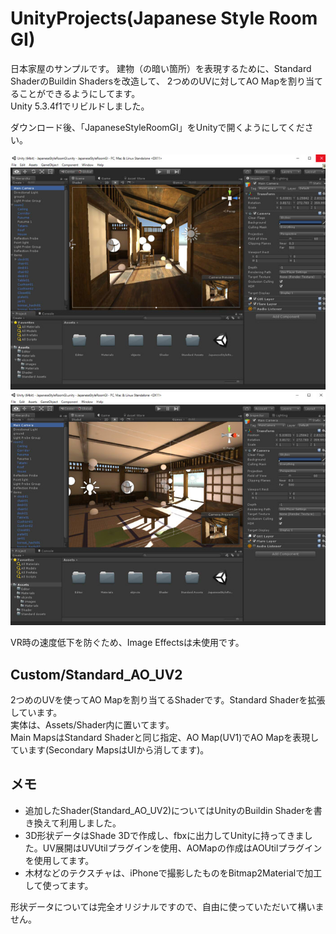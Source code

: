 # UnityProjects(Japanese Style Room GI)

日本家屋のサンプルです。
建物（の暗い箇所）を表現するために、Standard ShaderのBuildin Shadersを改造して、
2つめのUVに対してAO Mapを割り当てることができるようにしてます。  
Unity 5.3.4f1でリビルドしました。  

ダウンロード後、「JapaneseStyleRoomGI」をUnityで開くようにしてください。  

<img src="https://github.com/ft-lab/UnityProjects/blob/master/wiki_images/Jpanese_style_room_GI.jpg"/>  
<img src="https://github.com/ft-lab/UnityProjects/blob/master/wiki_images/Jpanese_style_room_GI2.jpg"/>  

VR時の速度低下を防ぐため、Image Effectsは未使用です。

## Custom/Standard_AO_UV2

2つめのUVを使ってAO Mapを割り当てるShaderです。Standard Shaderを拡張しています。  
実体は、Assets/Shader内に置いてます。   
Main MapsはStandard Shaderと同じ指定、AO Map(UV1)でAO Mapを表現しています(Secondary MapsはUIから消してます)。  

## メモ

* 追加したShader(Standard_AO_UV2)についてはUnityのBuildin Shaderを書き換えて利用しました。  
* 3D形状データはShade 3Dで作成し、fbxに出力してUnityに持ってきました。UV展開はUVUtilプラグインを使用、AOMapの作成はAOUtilプラグインを使用してます。
* 木材などのテクスチャは、iPhoneで撮影したものをBitmap2Materialで加工して使ってます。

形状データについては完全オリジナルですので、自由に使っていただいて構いません。  
